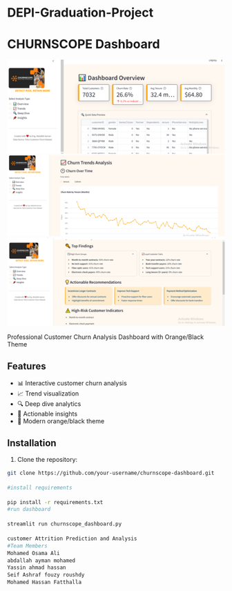 # DEPI-Graduation-Project
# CHURNSCOPE Dashboard

![Dashboard Screenshot](./assets/Capture1.PNG)
![Dashboard Screenshot](./assets/Capture.PNG)
![Dashboard Screenshot](./assets/Capture2.PNG)

Professional Customer Churn Analysis Dashboard with Orange/Black Theme

## Features

- 📊 Interactive customer churn analysis
- 📈 Trend visualization
- 🔍 Deep dive analytics
- 📌 Actionable insights
- 🎨 Modern orange/black theme

## Installation

1. Clone the repository:
```bash
git clone https://github.com/your-username/churnscope-dashboard.git

#install requirements

pip install -r requirements.txt
#run dashboard

streamlit run churnscope_dashboard.py

customer Attrition Prediction and Analysis
#Team Members
Mohamed Osama Ali
abdallah ayman mohamed 
Yassin ahmad hassan
Seif Ashraf fouzy roushdy
Mohamed Hassan Fatthalla 


